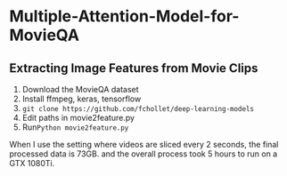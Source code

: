 # Multiple-Attention-Model-for-MovieQA

## Extracting Image Features from Movie Clips
1. Download the MovieQA dataset
2. Install ffmpeg, keras, tensorflow
3. ```git clone https://github.com/fchollet/deep-learning-models```
4. Edit paths in movie2feature.py
5. Run```Python movie2feature.py```

When I use the setting where videos are sliced every 2 seconds, the final processed data is 73GB. and the overall process took 5 hours to run on a GTX 1080Ti. 
